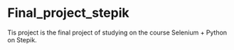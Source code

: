 # Final_project_stepik
Tis project is the final project of studying on the course Selenium + Python on Stepik.
